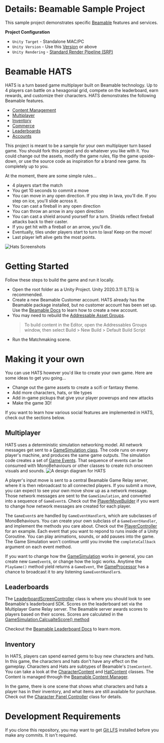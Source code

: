 # Details: Beamable Sample Project

This sample project demonstrates specific [Beamable](https://beamable.com/) features and services.

**Project Configuration**
* `Unity Target` - Standalone MAC/PC
* `Unity Version` - Use this [Version](./client/ProjectSettings/ProjectVersion.txt) or above
* `Unity Rendering` - [Standard Render Pipeline (SRP)](https://docs.unity3d.com/Manual/built-in-render-pipeline.html)

# Beamable HATS
HATS is a turn based game multiplayer built on Beamable technology. Up to 4 players can battle on a hexagonial grid, compete on the leaderboard, earn rewards, and customize their characters. HATS demonstrates the following Beamable features.
- [Content Management](https://docs.beamable.com/docs/content-feature)
- [Multiplayer](https://docs.beamable.com/docs/multiplayer-feature)
- [Inventory](https://docs.beamable.com/docs/inventory-feature)
- [Commerce](https://docs.beamable.com/docs/store-feature)
- [Leaderboards](https://docs.beamable.com/docs/leaderboards-feature)
- [Accounts](https://docs.beamable.com/docs/accounts-feature)

This project is meant to be a sample for your own multiplayer turn based game. You should fork this project and do whatever you like with it. You could change out the assets, modify the game rules, flip the game upside-down, or use the source code as inspiration for a brand new game. Its completely up to you. 

At the moment, there are some simple rules...
* 4 players start the match
* You get 10 seconds to commit a move
* You can move in any open direction. If you step in lava, you'll die. If you step on ice, you'll slide across it. 
* You can cast a fireball in any open direction
* You can throw an arrow in any open direction
* You can cast a shield around yourself for a turn. Shields reflect fireball attacks back to their caster. 
* If you get hit with a fireball or an arrow, you'll die.
* Eventually, tiles under players start to turn to lava! Keep on the move!
* Last player left alive gets the most points.

![Hats Screenshots](./client/images/hats.png)

# Getting Started
Follow these steps to build the game and run it locally. 
- Open the root folder as a Unity Project. Unity 2020.3.11 (LTS) is recommended. 
- Create a new Beamable Customer account. HATS already has the Beamable package installed, but no customer account has been set up. Use the [Beamable Docs](https://docs.beamable.com/docs/getting-started#usage) to learn how to create a new account.
- You may need to rebuild the [Addressable Asset Groups](https://docs.unity3d.com/Packages/com.unity.addressables@1.4/manual/AddressableAssetsGettingStarted.html). 
    >To build content in the Editor, open the Addressables Groups window, then select Build > New Build > Default Build Script
- Run the Matchmaking scene. 

# Making it your own
You can use HATS however you'd like to create your own game. Here are some ideas to get you going...
- Change out the game assets to create a scifi or fantasy theme.
- Add more characters, hats, or tile types
- Add in-game pickups that give your player powerups and new attacks
- Make the game 3D!

If you want to learn how various social features are implemented in HATS, check out the sections below. 

## Multiplayer
HATS uses a deterministic simulation networking model. All network messages get sent to a [GameSimulation class](./client/Assets/Scripts/Simulation/GameSimulation.cs). The code runs on every player's machine, and produces the same game outputs. The simulation code creates a set of [Game Events](./client/Assets/Scripts/Simulation/HatsGameEvent.cs). That sequence of events can be consumed with MonoBehaviours or other classes to create rich onscreen visuals and sounds. 
![A design diagram for HATS](./client/images/hats_networking_arch.png)

A player's input move is sent to a central Beamable Game Relay server, where it is then rebroadcast to all connected players. If you submit a move, you can expect to see your own move show up as a network message. Those network messages are sent to the `GameSimulation`, and converted into a sequence of `GameEvent`s. Check out the [PlayerMoveBuilder](./client/Assets/Scripts/Game/PlayerMoveBuilder.cs) if you want to change how network messages are created for each player.

The `GameEvent`s are handled by `GameEventHandler`s, which are subclasses of MonoBehaviours. You can create your own subclass of a `GameEventHandler`, and implement the methods you care about. Check out the [PlayerController](./client/Assets/Scripts/Game/PlayerController.cs) for an example. Each event that you want to repond to runs inside of a Unity Coroutine. You can play animations, sounds, or add pauses into the game. The Game Simulation won't continue until you invoke the `completeCallback` argument on each event method. 

If you want to change how the [GameSimulation](./client/Assets/Scripts/Simulation/GameSimulation.cs) works in general, you can create new `GameEvent`s, or change how the logic works. Anytime the `PlayGame()` method yield returns a `GameEvent`, the [GameProcessor](./client/Assets/Scripts/Game/GameProcessor.cs) has a chance to broadcast it to any listening `GameEventHandler`s. 

## Leaderboards
The [LeaderboardScreenController](./client/Assets/Scripts/Game/UI/LeaderboardScreenController.cs) class is where you should look to see Beamable's leaderboard SDK. Scores on the leaderboard set via the Multiplayer Game Relay server. The Beamable server awards scores to players based on their scores. Scores are calculated in the [GameSimulation.CalcualteScore() method](./client/Assets/Scripts/Simulation/GameSimulation.cs) 

Checkout the [Beamable Leaderboard Docs](https://docs.beamable.com/docs/leaderboards-feature) to learn more.

## Inventory 
In HATS, players can spend earned gems to buy new characters and hats. In this game, the characters and hats don't have any effect on the gameplay. Characters and Hats are subtypes of Beamable's `ItemContent`. You can take a look at the [CharacterContent](./client/Assets/Scripts/Content/CharacterContent.cs) and [HatContent](./client/Assets/Scripts/Content/HatContent.cs) classes. The Content is managed through the [Beamable Content Manager](https://docs.beamable.com/docs/content-manager). 

In the game, there is one scene that shows what characters and hats a player has in their inventory, and what items are still available for purchase. Check out the [Character Panel Controller](./client/Assets/Scripts/Game/UI/CharacterPanelController.cs) class for details. 

# Development Requirements
If you clone this repository, you may want to get [Git LFS](https://dzone.com/articles/git-lfs-why-and-how-to-use#:~:text=Git%20LFS%20is%20an%20open,binary%20files%20into%20your%20repository.&text=An%20update%20of%20a%20binary,to%20the%20file%20are%20stored.) installed before you make any commits. It isn't required.
